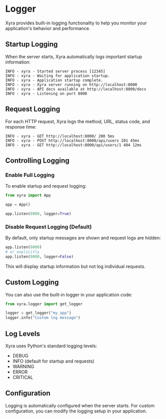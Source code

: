 # Logger

Xyra provides built-in logging functionality to help you monitor your application's behavior and performance.

## Startup Logging

When the server starts, Xyra automatically logs important startup information:

```
INFO - xyra - Started server process [12345]
INFO - xyra - Waiting for application startup.
INFO - xyra - Application startup complete.
INFO - xyra - Xyra server running on http://localhost:8000
INFO - xyra - API docs available at http://localhost:8000/docs
INFO - xyra - Listening on port 8000
```

## Request Logging

For each HTTP request, Xyra logs the method, URL, status code, and response time:

```
INFO - xyra - GET http://localhost:8000/ 200 5ms
INFO - xyra - POST http://localhost:8000/api/users 201 45ms
INFO - xyra - GET http://localhost:8000/api/users/1 404 12ms
```

## Controlling Logging

### Enable Full Logging

To enable startup and request logging:

```python
from xyra import App

app = App()

app.listen(8000, logger=True)
```

### Disable Request Logging (Default)

By default, only startup messages are shown and request logs are hidden:

```python
app.listen(8000)
# or explicitly
app.listen(8000, logger=False)
```

This will display startup information but not log individual requests.

## Custom Logging

You can also use the built-in logger in your application code:

```python
from xyra.logger import get_logger

logger = get_logger("my_app")
logger.info("Custom log message")
```

## Log Levels

Xyra uses Python's standard logging levels:
- DEBUG
- INFO (default for startup and requests)
- WARNING
- ERROR
- CRITICAL

## Configuration

Logging is automatically configured when the server starts. For custom configuration, you can modify the logging setup in your application.